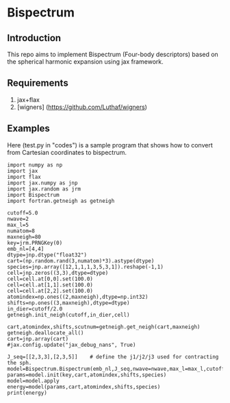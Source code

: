 # Bispectrum
## Introduction
This repo aims to implement Bispectrum (Four-body descriptors) based on the spherical harmonic expansion using jax framework. 

## Requirements
1. jax+flax
2. [wigners] (https://github.com/Luthaf/wigners)

## Examples
Here (test.py in "codes") is a sample program that shows how to convert from Cartesian coordinates to bispectrum. 

```
import numpy as np
import jax
import flax 
import jax.numpy as jnp
import jax.random as jrm
import Bispectrum
import fortran.getneigh as getneigh

cutoff=5.0
nwave=2
max_l=5
numatom=8
maxneigh=80
key=jrm.PRNGKey(0)
emb_nl=[4,4]
dtype=jnp.dtype("float32")
cart=(np.random.rand(3,numatom)*3).astype(dtype)
species=jnp.array([12,1,1,1,3,5,3,1]).reshape(-1,1)
cell=jnp.zeros((3,3),dtype=dtype)
cell=cell.at[0,0].set(100.0)
cell=cell.at[1,1].set(100.0)
cell=cell.at[2,2].set(100.0)
atomindex=np.ones((2,maxneigh),dtype=np.int32)
shifts=np.ones((3,maxneigh),dtype=dtype)
in_dier=cutoff/2.0
getneigh.init_neigh(cutoff,in_dier,cell)

cart,atomindex,shifts,scutnum=getneigh.get_neigh(cart,maxneigh)
getneigh.deallocate_all()
cart=jnp.array(cart)
#jax.config.update("jax_debug_nans", True)

J_seq=[[2,3,3],[2,3,5]]    # define the j1/j2/j3 used for contracting the sph.
model=Bispectrum.Bispectrum(emb_nl,J_seq,nwave=nwave,max_l=max_l,cutoff=cutoff,Dtype=dtype)
params=model.init(key,cart,atomindex,shifts,species)
model=model.apply
energy=model(params,cart,atomindex,shifts,species)
print(energy)
```
